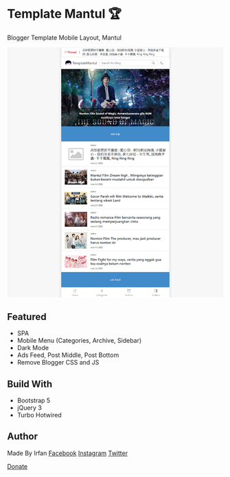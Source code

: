 # Template Mantul :trophy:
Blogger Template Mobile Layout, Mantul

![Template Mantul](https://github.com/kurteyki/TemplateMantul/blob/main/preview.png?raw=true)

## Featured
- SPA
- Mobile Menu (Categories, Archive, Sidebar)
- Dark Mode
- Ads Feed, Post Middle, Post Bottom
- Remove Blogger CSS and JS

## Build With
- Bootstrap 5
- jQuery 3
- Turbo Hotwired

## Author
Made By Irfan
[Facebook](https://facebook.com/irfan.ycd)
[Instagram](https://instagram.com/irfan.ycd)
[Twitter](https://twitter.com/irfan.ycd)

[Donate](https://tools.kurteyki.com/irfan.ycd)